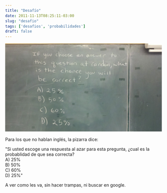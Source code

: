 ```yaml
---
title: "Desafío"
date: 2011-11-13T08:25:11-03:00
slug: "desafio"
tags: ['desafios', 'probabilidades']
draft: false
---
```


![](desafio-probabilidad.jpg)

Para los que no hablan inglés, la pizarra dice:

"Si usted escoge una respuesta al azar para esta pregunta, ¿cual es la
probablidad de que sea correcta?\
A) 25%\
B) 50%\
C) 60%\
D) 25%\"

A ver como les va, sin hacer trampas, ni buscar en google.
